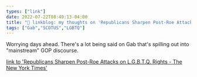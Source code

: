 ```yaml
---
types: ["link"]
date: 2022-07-22T08:49:13-04:00
title: "🔗 linkblog: my thoughts on 'Republicans Sharpen Post-Roe Attacks on L.G.B.T.Q. Rights - The New York Times'"
tags: ["Gab","SCOTUS","LGBTQ"]
---
```

Worrying days ahead. There's a lot being said on Gab that's spilling out into "mainstream" GOP discourse.
 

[link to 'Republicans Sharpen Post-Roe Attacks on L.G.B.T.Q. Rights - The New York Times'](https://www.nytimes.com/2022/07/22/us/politics/after-roe-republicans-sharpen-attacks-on-gay-and-transgender-rights.html)
